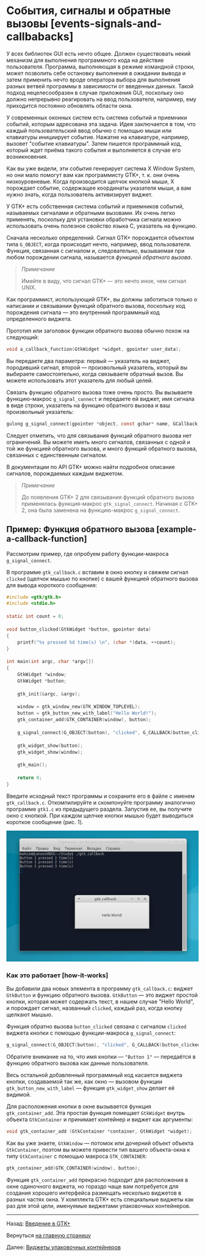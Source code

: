 # События, сигналы и обратные вызовы [events-signals-and-callbabacks]

У всех библиотек GUI есть нечто общее. Должен существовать некий механизм для выполнения программного кода на действие пользователя. Программа, выполняющая в режиме командной строки, может позволить себе остановку выполнения в ожидании вывода и затем применить нечто вроде оператора выбора для выполнения разных ветвей программы в зависимости от введенных данных. Такой подход нецелесообразен в случае приложения GUI, поскольку оно должно непрерывно реагировать на ввод пользователя, например, ему приходится постоянно обновлять области окна.

У современных оконных систем есть система событий и приемники событий, которым адресована эта задача. Идея заключается в том, что каждый пользовательский ввод обычно с помощью мыши или клавиатуры инициирует событие. Нажатие на клавиатуре, например, вызовет "событие клавиатуры". Затем пишется программный код, который ждет приёма такого события и выполняется в случае его возникновения.

Как вы уже видели, эти события генерирует система X Window System, но они мало помогут вам как программисту GTK+, т. к. они очень низкоуровневые. Когда производится щелчок кнопкой мыши, X порождает событие, содержащее координаты указателя мыши, а вам нужно знать, когда пользователь активизирует виджет.

У GTK+ есть собственная система событий и приемников событий, называемых сигналами и обратными вызовами. Их очень легко применять, поскольку для установки обработчика сигнала можно использовать очень полезное свойство языка C, указатель на функцию.

Сначала несколько определений. Сигнал GTK+ порождается объектом типа `G_OBJECT`, когда происходит нечто, например, ввод пользователя. Функция, связанная с сигналом и, следовательно, вызываемая при любом порождении сигнала, называется *функцией обратного вызова*.

> *Примечание*
>
> Имейте в виду, что сигнал GTK+ &mdash; это нечто иное, чем сигнал UNIX.

Как программист, использующий GTK+, вы должны заботиться только о написании и связывании функций обратного вызова, поскольку код порождения сигнала &mdash; это внутренний программный код определенного виджета.

Прототип или заголовок функции обратного вызова обычно похож на следующий:

```C
void a_callback_function(GtkWidget *widget, gpointer user_data);
```

Вы передаете два параметра: первый &mdash; указатель на виджет, породивший сигнал, второй &mdash; произвольный указатель, который вы выбираете самостоятельно, когда связываете обратный вызов. Вы можете использовать этот указатель для любый целей.

Связать функцию обратного вызова тоже очень просто. Вы вызываете функцию-макрос `g_signal_connect` и передаете ей виджет, имя сигнала в виде строки, указатель на функцию обратного вызова и ваш произвольный указатель:

```C
gulong g_signal_connect(gpointer *object, const gchar* name, GCallback func, gpointer user_data);
```

Следует отметить, что для связывания функций обратного вызова нет ограничений. Вы можете иметь много сигналов, связанных с одной и той же функцией обратного вызова, и много функций обратного вызова, связанных с единственным сигналом.

В документации по API GTK+ можно найти подробное описание сигналов, порождаемых каждым виджетом.

> *Примечание*
>
> До появления GTK+ 2 для связывания функций обратного вызова применялась функция-макрос `gtk_signal_connect`. Начиная с GTK+ 2, она была заменена на функцию-макрос `g_signal_connect`.

## Пример: Функция обратного вызова [example-a-callback-function]

Рассмотрим пример, где опробуем работу функции-макроса `g_signal_connect`.

В программе `gtk_callback.c` вставим в окно кнопку и свяжем сигнал `clicked` (щелчок мышью по кнопке) с вашей функцией обратного вызова для вывода короткого сообщения:

```C
#include <gtk/gtk.h>
#include <stdio.h>

static int count = 0;

void button_clicked(GtkWidget *button, gpointer data)
{
    printf("%s pressed %d time(s) \n", (char *)data, ++count);
}

int main(int argc, char *argv[])
{
    GtkWidget *window;
    GtkWidget *button;

    gtk_init(&argc, &argv);

    window = gtk_window_new(GTK_WINDOW_TOPLEVEL);
    button = gtk_button_new_with_label("Hello World!");
    gtk_container_add(GTK_CONTAINER(window), button);

    g_signal_connect(G_OBJECT(button), "clicked", G_CALLBACK(button_clicked), "Button 1");

    gtk_widget_show(button);
    gtk_widget_show(window);

    gtk_main();

    return 0;
}
```

Введите исходный текст программы и сохраните его в файле с именем `gtk_callback.c`. Откомпилируйте и скомпонуйте программу аналогично программе `gtk1.c` из предыдущего раздела. Запустив ее, вы получите окно с кнопкой. При каждом щелчке кнопки мышью будет выводиться короткое сообщение (рис. 1).

![Рис. 1. Рассмотрение работы функции обратного вызова на примере кнопки](images/gtk_callback.png)


### Как это работает [how-it-works]

Вы добавили два новых элемента в программу `gtk_callback.c`: виджет `GtkButton` и функцию обратного вызова. `GtkButton` &mdash; это виджет простой кнопки, которая может содержать текст, в нашем случае "Hello World", и порождает сигнал, названный `clicked`, каждый раз, когда кнопку щелкают мышью.

Функция обратно вызова `button_clicked` связана с сигналом `clicked` виджета кнопки с помощью функции-макроса `g_signal_connect`:

```C
g_signal_connect(G_OBJECT(button), "clicked", G_CALLBACK(button_clicked), "Button 1");
```

Обратите внимание на то, что имя кнопки &mdash; `"Button 1"` &mdash; передаётся в функцию обратного вызова как данные пользователя.

Весь остальной добавленный программный код касается виджета кнопки, создаваемой так же, как окно &mdash; вызовом функции `gtk_button_new_with_label` &mdash; функция `gtk_widget_show` делает её видимой.

Для расположения кнопки в окне вызывается функция `gtk_container_add`. Эта простая функция помещает `GtkWidget` внутрь объекта `GtkContainer` и принимает контейнер и виджет как аргументы:

```C
void gtk_container_add (GtkContainer *container, GtkWidget *widget);
```

Как вы уже знаете, `GtkWindow` &mdash; потомок или дочерний объект объекта `GtkContainer`, поэтом вы можете привести тип вашего объекта-окна к типу `GtkContainer` с помощью макроса `GTK_CONTAINER`:

```C
gtk_container_add(GTK_CONTAINER(window), button);
```

Функция `gtk_container_add` прекрасно подходит для расположения в окне одиночного виджета, но гораздо чаще вам потребуется для создания хорошего интерфейса размещать несколько виджетов в разных частях окна. У комплекта GTK+ есть специальные виджеты как раз для этой цели, именуемые виджетами упаковочных контейнеров.


----------

Назад: [Введение в GTK+](02-introducing-gtk.html)

Вернуться  [на главную страницу](../../index.html)

Далее: [Виджеты упаковочных контейнеров](04-packing-box-widgets.html)
